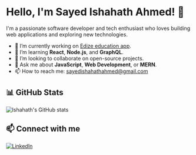# Hello, I'm Sayed Ishahath Ahmed! 👋

I'm a passionate software developer and tech enthusiast who loves building web applications and exploring new technologies.

- 🔭 I’m currently working on [Edize education app](https://github.com/skill-harvest/crash_edize_backend).
- 🌱 I’m learning **React**, **Node.js**, and **GraphQL**.
- 👯 I’m looking to collaborate on open-source projects.
- 💬 Ask me about **JavaScript**, **Web Development**, or **MERN**.
- 📫 How to reach me: [sayedishahathahmed@gmail.com](mailto:sayedishahathahmed@gmail.com)

## 📊 GitHub Stats
![Ishahath's GitHub stats](https://github-readme-stats.vercel.app/api?username=sayedishahath&show_icons=true&theme=radical)

## 📫 Connect with me
[![LinkedIn](https://img.shields.io/badge/-LinkedIn-blue)](https://www.linkedin.com/in/sayedishahath/)
